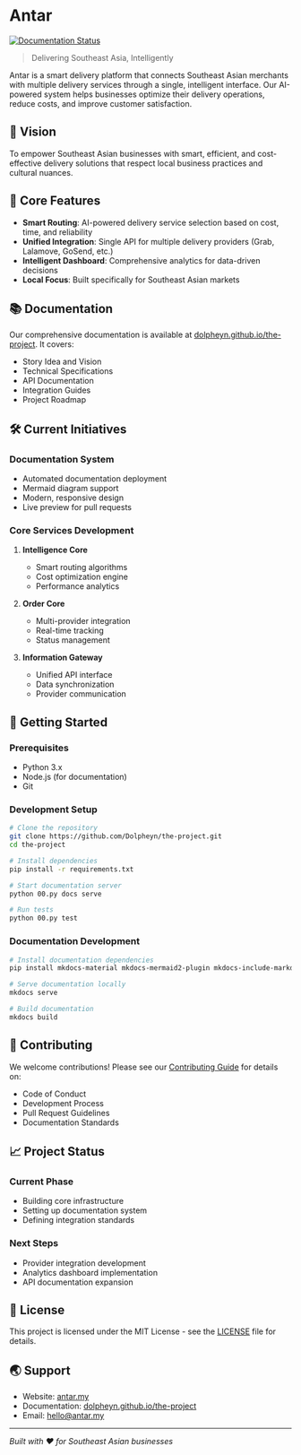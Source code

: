 # Antar

[![Documentation Status](https://github.com/Dolpheyn/the-project/actions/workflows/docs.yml/badge.svg)](https://dolpheyn.github.io/the-project/)

> Delivering Southeast Asia, Intelligently

Antar is a smart delivery platform that connects Southeast Asian merchants with multiple delivery services through a single, intelligent interface. Our AI-powered system helps businesses optimize their delivery operations, reduce costs, and improve customer satisfaction.

## 🌟 Vision

To empower Southeast Asian businesses with smart, efficient, and cost-effective delivery solutions that respect local business practices and cultural nuances.

## 🎯 Core Features

- **Smart Routing**: AI-powered delivery service selection based on cost, time, and reliability
- **Unified Integration**: Single API for multiple delivery providers (Grab, Lalamove, GoSend, etc.)
- **Intelligent Dashboard**: Comprehensive analytics for data-driven decisions
- **Local Focus**: Built specifically for Southeast Asian markets

## 📚 Documentation

Our comprehensive documentation is available at [dolpheyn.github.io/the-project](https://dolpheyn.github.io/the-project/). It covers:

- Story Idea and Vision
- Technical Specifications
- API Documentation
- Integration Guides
- Project Roadmap

## 🛠️ Current Initiatives

### Documentation System
- Automated documentation deployment
- Mermaid diagram support
- Modern, responsive design
- Live preview for pull requests

### Core Services Development
1. **Intelligence Core**
   - Smart routing algorithms
   - Cost optimization engine
   - Performance analytics

2. **Order Core**
   - Multi-provider integration
   - Real-time tracking
   - Status management

3. **Information Gateway**
   - Unified API interface
   - Data synchronization
   - Provider communication

## 🚀 Getting Started

### Prerequisites
- Python 3.x
- Node.js (for documentation)
- Git

### Development Setup
```bash
# Clone the repository
git clone https://github.com/Dolpheyn/the-project.git
cd the-project

# Install dependencies
pip install -r requirements.txt

# Start documentation server
python 00.py docs serve

# Run tests
python 00.py test
```

### Documentation Development
```bash
# Install documentation dependencies
pip install mkdocs-material mkdocs-mermaid2-plugin mkdocs-include-markdown-plugin

# Serve documentation locally
mkdocs serve

# Build documentation
mkdocs build
```

## 🤝 Contributing

We welcome contributions! Please see our [Contributing Guide](docs/contributing.md) for details on:

- Code of Conduct
- Development Process
- Pull Request Guidelines
- Documentation Standards

## 📈 Project Status

### Current Phase
- Building core infrastructure
- Setting up documentation system
- Defining integration standards

### Next Steps
- Provider integration development
- Analytics dashboard implementation
- API documentation expansion

## 📄 License

This project is licensed under the MIT License - see the [LICENSE](LICENSE) file for details.

## 🌏 Support

- Website: [antar.my](https://antar.my)
- Documentation: [dolpheyn.github.io/the-project](https://dolpheyn.github.io/the-project/)
- Email: [hello@antar.my](mailto:hello@antar.my)

---

*Built with ❤️ for Southeast Asian businesses*
